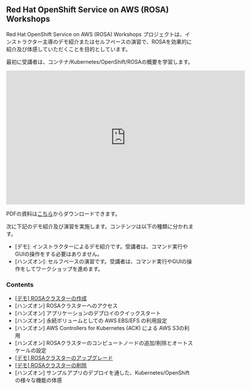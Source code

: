 ## Red Hat OpenShift Service on AWS (ROSA) Workshops

Red Hat OpenShift Service on AWS (ROSA) Workshops プロジェクトは、インストラクター主導のデモ紹介またはセルフペースの演習で、ROSAを効果的に紹介及び体感していただくことを目的としています。

最初に受講者は、コンテナ/Kubernetes/OpenShift/ROSAの概要を学習します。

<embed src="https://h-kojima.github.io/rosa-workshop/docs/pdf/2022-rosa-workshop-lecture.pdf#&scrollbar=0&view=Fit&viewrect=0,0,570,0" width="640" height="360" hspace="0" vspace="0">

PDFの資料は[こちら](docs/pdf/2022-rosa-workshop-lecture.pdf)からダウンロードできます。

次に下記のデモ紹介及び演習を実施します。コンテンツは以下の種類に分かれます。

- \[デモ\]: インストラクターによるデモ紹介です。受講者は、コマンド実行やGUIの操作をする必要はありません。
- \[ハンズオン\]: セルフペースの演習です。受講者は、コマンド実行やGUIの操作をしてワークショップを進めます。

### Contents

- [\[デモ\] ROSAクラスターの作成](docs/rosa-create)
- \[ハンズオン\] ROSAクラスターへのアクセス
- \[ハンズオン\] アプリケーションのデプロイのクイックスタート
- \[ハンズオン\] 永続ボリュームとしての AWS EBS/EFS の利用設定
- \[ハンズオン\] AWS Controllers for Kubernetes (ACK) による AWS S3の利用
- \[ハンズオン\] ROSAクラスターのコンピュートノードの追加/削除とオートスケールの設定
- [\[デモ\] ROSAクラスターのアップグレード](docs/rosa-upgrade)
- [\[デモ\] ROSAクラスターの削除](docs/rosa-delete)
- \[ハンズオン\] サンプルアプリのデプロイを通した、Kubernetes/OpenShiftの様々な機能の体感

